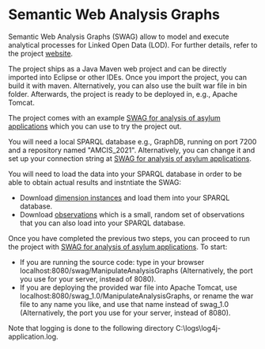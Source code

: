 # Semantic Web Analysis Graphs

Semantic Web Analysis Graphs (SWAG) allow to model and execute analytical processes for Linked Open Data (LOD). For further details, refer to the project [website](https://swag-bi.github.io/swag/).

The project ships as a Java Maven web project and can be directly imported into Eclipse or other IDEs. Once you import the project, you can build it with maven. Alternatively, you can also use the built war file in bin folder. Afterwards, the project is ready to be deployed in, e.g., Apache Tomcat.

The project comes with an example [SWAG for analysis of asylum applications](https://github.com/swag-bi/swag/blob/master/src/main/webapp/WEB-INF/resources/Uploaded/AGs/eurostat_AG_AMCIS2021.ttl) which you can use to try the project out.

You will need a local SPARQL database e.g., GraphDB, running on port 7200 and a repository named "AMCIS_2021". Alternatively, you can change it and set up your connection string at [SWAG for analysis of asylum applications](https://github.com/swag-bi/swag/blob/master/src/main/webapp/WEB-INF/resources/Uploaded/AGs/eurostat_AG_AMCIS2021.ttl).

You will need to load the data into your SPARQL database in order to be able to obtain actual results and instntiate the SWAG:
* Download [dimension instances](https://github.com/lorenae/qb4olap/blob/master/examples/eurostat_instances_QB4OLAP_v1.3.ttl) and load them into your SPARQL database.
* Download [observations](docs/observatoins/observations.ttl) which is a small, random set of observations that you can also load into your SPARQL database.

Once you have completed the previous two steps, you can proceed to run the project with [SWAG for analysis of asylum applications](https://github.com/swag-bi/swag/blob/master/src/main/webapp/WEB-INF/resources/Uploaded/AGs/eurostat_AG_AMCIS2021.ttl). To start: 
* If you are running the source code: type in your browser localhost:8080/swag/ManipulateAnalysisGraphs (Alternatively, the port you use for your server, instead of 8080).
* If you are deploying the provided war file into Apache Tomcat, use localhost:8080/swag_1.0/ManipulateAnalysisGraphs, or rename the war file to any name you like, and use that name instead of swag_1.0 (Alternatively, the port you use for your server, instead of 8080).

Note that logging is done to the following directory C:\\logs\\log4j-application.log.

 


